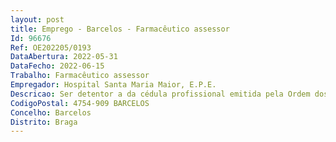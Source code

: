 ```yaml
--- 
layout: post
title: Emprego - Barcelos - Farmacêutico assessor
Id: 96676
Ref: OE202205/0193
DataAbertura: 2022-05-31
DataFecho: 2022-06-15
Trabalho: Farmacêutico assessor
Empregador: Hospital Santa Maria Maior, E.P.E.
Descricao: Ser detentor a da cédula profissional emitida pela Ordem dos Farmacêuticos, bem como o título de especialista na correspondente área de exercício profissional, obtido nos termos de legislação própria.
CodigoPostal: 4754-909 BARCELOS
Concelho: Barcelos
Distrito: Braga
--- 
```

